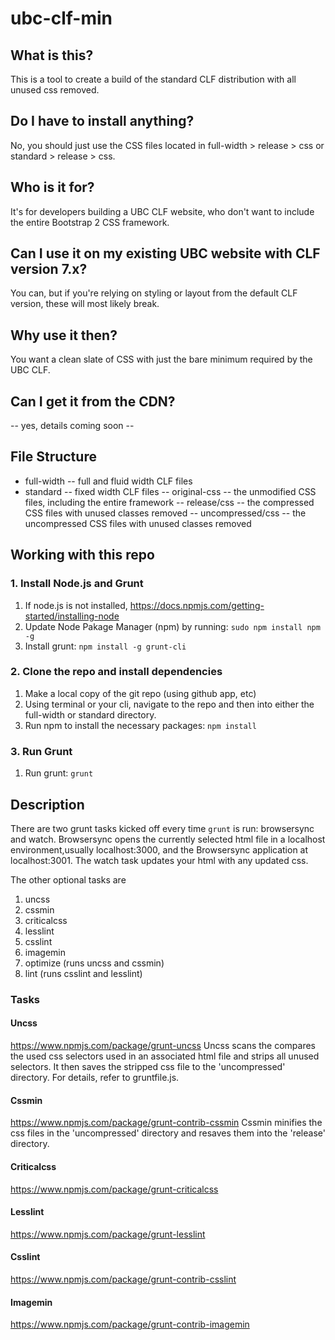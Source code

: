 # ubc-clf-min
## What is this?
This is a tool to create a build of the standard CLF distribution with all unused css removed. 

## Do I have to install anything?
No, you should just use the CSS files located in full-width > release > css or standard > release > css.

## Who is it for?
It's for developers building a UBC CLF website, who don't want to include the entire Bootstrap 2 CSS framework. 

## Can I use it on my existing UBC website with CLF version 7.x?
You can, but if you're relying on styling or layout from the default CLF version, these will most likely break.

## Why use it then?
You want a clean slate of CSS with just the bare minimum required by the UBC CLF.

## Can I get it from the CDN?
-- yes, details coming soon --

## File Structure

- full-width -- full and fluid width CLF files
- standard -- fixed width CLF files
-- original-css -- the unmodified CSS files, including the entire framework
-- release/css -- the compressed CSS files with unused classes removed
-- uncompressed/css -- the uncompressed CSS files with unused classes removed

## Working with this repo
### 1. Install Node.js and Grunt 
1. If node.js is not installed, https://docs.npmjs.com/getting-started/installing-node
2. Update Node Pakage Manager (npm) by running: 
    `sudo npm install npm -g`
3. Install grunt: 
    `npm install -g grunt-cli`

### 2. Clone the repo and install dependencies
1. Make a local copy of the git repo (using github app, etc)
2. Using terminal or your cli, navigate to the repo and then into either the full-width or standard directory. 
3. Run npm to install the necessary packages: 
    `npm install`

### 3. Run Grunt
1. Run grunt: 
    `grunt`

## Description
There are two grunt tasks kicked off every time `grunt` is run: browsersync and watch. Browsersync opens the currently selected html file in a localhost environment,usually localhost:3000, and the Browsersync application at localhost:3001. The watch task updates your html with any updated css.

The other optional tasks are
1. uncss
2. cssmin
3. criticalcss
4. lesslint
5. csslint
6. imagemin
7. optimize (runs uncss and cssmin)
8. lint (runs csslint and lesslint)

### Tasks
#### Uncss
https://www.npmjs.com/package/grunt-uncss
Uncss scans the compares the used css selectors used in an associated html file and strips all unused selectors. It then saves the stripped css file to the 'uncompressed' directory. For details, refer to gruntfile.js.

#### Cssmin
https://www.npmjs.com/package/grunt-contrib-cssmin
Cssmin minifies the css files in the 'uncompressed' directory and resaves them into the 'release' directory.

#### Criticalcss
https://www.npmjs.com/package/grunt-criticalcss

#### Lesslint
https://www.npmjs.com/package/grunt-lesslint

#### Csslint
https://www.npmjs.com/package/grunt-contrib-csslint

#### Imagemin
https://www.npmjs.com/package/grunt-contrib-imagemin
